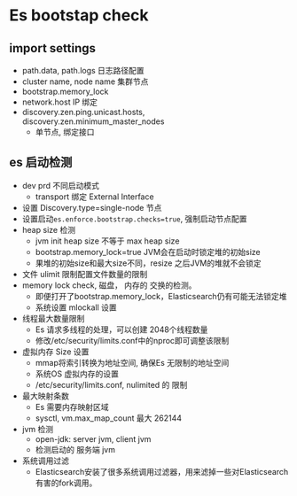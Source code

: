 # Es bootstap check

## import settings

- path.data, path.logs 日志路径配置
- cluster name, node name 集群节点
- bootstrap.memory_lock
- network.host IP 绑定
- discovery.zen.ping.unicast.hosts, discovery.zen.minimum_master_nodes
  - 单节点, 绑定接口

## es 启动检测

- dev prd 不同启动模式
  - transport 绑定 External Interface
- 设置 Discovery.type=single-node 节点
- 设置启动```es.enforce.bootstrap.checks=true```,  强制启动节点配置
- heap size 检测
  - jvm init heap size 不等于 max heap size
  - bootstrap.memory_lock=true JVM会在启动时锁定堆的初始size
  - 果堆的初始size和最大size不同，resize 之后JVM的堆就不会锁定
- 文件 ulimit 限制配置文件数量的限制
- memory lock check, 磁盘， 内存的 交换的检测。
  - 即便打开了bootstrap.memory_lock，Elasticsearch仍有可能无法锁定堆
  - 系统设置 mlockall 设置
- 线程最大数量限制
  - Es 请求多线程的处理，可以创建 2048个线程数量
  - 修改/etc/security/limits.conf中的nproc即可调整该限制
- 虚拟内存 Size 设置
  - mmap将索引转换为地址空间, 确保Es 无限制的地址空间
  - 系统OS 虚拟内存的设置
  - /etc/security/limits.conf, nulimited 的 限制
- 最大映射条数
  - Es 需要内存映射区域
  - sysctl, vm.max_map_count 最大 262144
- jvm 检测
  - open-jdk: server jvm, client jvm
  - 检测启动的 服务端 jvm
- 系统调用过滤
  - Elasticsearch安装了很多系统调用过滤器，用来滤掉一些对Elasticsearch有害的fork调用。
